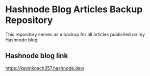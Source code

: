 # Hashnode Blog Articles Backup Repository

This repository serves as a backup for all articles published on my Hashnode blog.

## Hashnode blog link
https://kevinkoech357.hashnode.dev/

